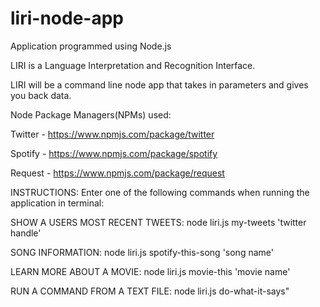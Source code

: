 # liri-node-app

Application programmed using Node.js

LIRI is a Language Interpretation and Recognition Interface.

LIRI will be a command line node app that takes in parameters and gives you back data.

Node Package Managers(NPMs) used:

Twitter - https://www.npmjs.com/package/twitter

Spotify - https://www.npmjs.com/package/spotify

Request - https://www.npmjs.com/package/request

INSTRUCTIONS: 
Enter one of the following commands when running the application in terminal: 

SHOW A USERS MOST RECENT TWEETS: node liri.js my-tweets 'twitter handle'

SONG INFORMATION: node liri.js spotify-this-song 'song name'

LEARN MORE ABOUT A MOVIE: node liri.js movie-this 'movie name'

RUN A COMMAND FROM A TEXT FILE: node liri.js do-what-it-says"
